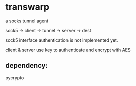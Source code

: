 transwarp
=========

a socks tunnel agent

sock5 -> client -> tunnel -> server -> dest

sock5 interface authentication is not implemented yet.

client & server use key to authenticate and encrypt with AES

dependency:
-----------
pycrypto
